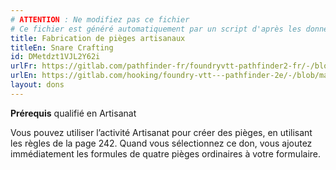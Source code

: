 ```yaml
---
# ATTENTION : Ne modifiez pas ce fichier
# Ce fichier est généré automatiquement par un script d'après les données du module Foundry VTT officiel et de sa traduction
title: Fabrication de pièges artisanaux
titleEn: Snare Crafting
id: DMetdzt1VJL2Y62i
urlFr: https://gitlab.com/pathfinder-fr/foundryvtt-pathfinder2-fr/-/blob/master/data/feats/DMetdzt1VJL2Y62i.htm
urlEn: https://gitlab.com/hooking/foundry-vtt---pathfinder-2e/-/blob/master/packs/data/feats.db/snare-crafting.json
layout: dons
---
```

**Prérequis** qualifié en Artisanat

Vous pouvez utiliser l’activité Artisanat pour créer des pièges, en utilisant les règles de la page 242. Quand vous sélectionnez ce don, vous ajoutez immédiatement les formules de quatre pièges ordinaires à votre formulaire.
